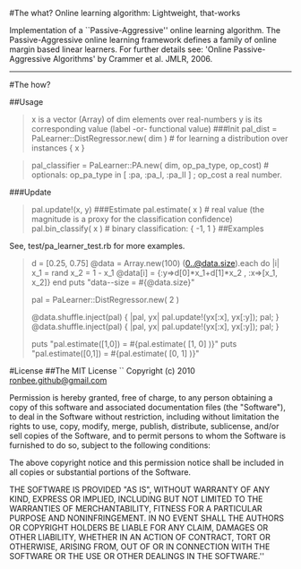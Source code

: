 #The what?
Online learning algorithm: Lightweight, that-works
 
Implementation of a ``Passive-Aggressive'' online learning algorithm. The Passive-Aggressive online learning framework defines a family of online margin based linear learners. For further details see: 'Online Passive-Aggressive Algorithms' by Crammer et al. JMLR, 2006.
- - - 
#The how?

##Usage
>x is a vector (Array) of dim elements over real-numbers
>y is its corresponding value (label -or- functional value)
###Init
> pal_dist = PaLearner::DistRegressor.new( dim ) # for learning a distribution over instances { x }

> pal_classifier = PaLearner::PA.new( dim, op_pa_type, op_cost) # optionals: op_pa_type in [ :pa, :pa_I, :pa_II ] ; op_cost a real number.

###Update
>pal.update!(x, y)
###Estimate
>pal.estimate( x ) # real value (the magnitude is a proxy for the classification confidence)
>pal.bin_classify( x )  # binary classification: { -1, 1 }
##Examples

See, test/pa_learner_test.rb for more examples.

>d = [0.25, 0.75]
>@data = Array.new(100)
>(0..@data.size).each do |i|
>  x_1 = rand
>  x_2 = 1 - x_1
>  @data[i] = {:y=>d[0]*x_1+d[1]*x_2 , :x=>[x_1, x_2]}
>end
>puts "data--size = #{@data.size}"
>
>pal = PaLearner::DistRegressor.new( 2 )
>
>@data.shuffle.inject(pal) { |pal, yx| pal.update!(yx[:x], yx[:y]); pal; }
>@data.shuffle.inject(pal) { |pal, yx| pal.update!(yx[:x], yx[:y]); pal; }
>
>puts "pal.estimate([1,0]) = #{pal.estimate( [1, 0] )}"
>puts "pal.estimate([0,1]) = #{pal.estimate( [0, 1] )}"

#License
##The MIT License
``
Copyright (c) 2010 ronbee.github@gmail.com

Permission is hereby granted, free of charge, to any person obtaining a copy of this software and associated documentation files (the "Software"), to deal in the Software without restriction, including without limitation the rights to use, copy, modify, merge, publish, distribute, sublicense, and/or sell copies of the Software, and to permit persons to whom the Software is furnished to do so, subject to the following conditions:

The above copyright notice and this permission notice shall be included in all copies or substantial portions of the Software.

THE SOFTWARE IS PROVIDED "AS IS", WITHOUT WARRANTY OF ANY KIND, EXPRESS OR IMPLIED, INCLUDING BUT NOT LIMITED TO THE WARRANTIES OF MERCHANTABILITY, FITNESS FOR A PARTICULAR PURPOSE AND NONINFRINGEMENT. IN NO EVENT SHALL THE AUTHORS OR COPYRIGHT HOLDERS BE LIABLE FOR ANY CLAIM, DAMAGES OR OTHER LIABILITY, WHETHER IN AN ACTION OF CONTRACT, TORT OR OTHERWISE, ARISING FROM, OUT OF OR IN CONNECTION WITH THE SOFTWARE OR THE USE OR OTHER DEALINGS IN THE SOFTWARE.''